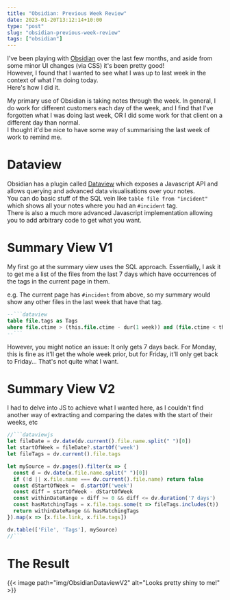 ```yaml
---
title: "Obsidian: Previous Week Review"
date: 2023-01-20T13:12:14+10:00
type: "post"
slug: "obsidian-previous-week-review"
tags: ["obsidian"]
---
```


I've been playing with [Obsidian](https://obsidian.md/) over the last few months, and aside from some minor UI changes (via CSS) it's been pretty good!  
However, I found that I wanted to see what I was up to last week in the context of what I'm doing today.  
Here's how I did it.

<!--more-->  

My primary use of Obsidian is taking notes through the week. In general, I do work for different customers each day of the week, and I find that I've forgotten what I was doing last week, OR I did some work for that client on a different day than normal.  
I thought it'd be nice to have some way of summarising the last week of work to remind me.  

# Dataview  
Obsidian has a plugin called [Dataview](https://github.com/blacksmithgu/obsidian-dataview) which exposes a Javascript API and allows querying and advanced data visualisations over your notes.  
You can do basic stuff of the SQL vein like `table file from "incident"` which shows all your notes where you had an `#incident` tag.  
There is also a much more advanced Javascript implementation allowing you to add arbitrary code to get what you want.  

# Summary View V1
My first go at the summary view uses the SQL approach.
Essentially, I ask it to get me a list of the files from the last 7 days which have occurrences of the tags in the current page in them.  

e.g. The current page has `#incident` from above, so my summary would show any other files in the last week that have that tag.  

```sql
--```dataview
table file.tags as Tags 
where file.ctime > (this.file.ctime - dur(1 week)) and (file.ctime < this.file.ctime) and any(file.tags, (x) => contains(this.file.tags, x))
--```
```

However, you might notice an issue: It only gets 7 days back. For Monday, this is fine as it'll get the whole week prior, but for Friday, it'll only get back to Friday...
That's not quite what I want.

# Summary View V2
I had to delve into JS to achieve what I wanted here, as I couldn't find another way of extracting and comparing the dates with the start of their weeks, etc

```js
//```dataviewjs
let fileDate = dv.date(dv.current().file.name.split(" ")[0])
let startOfWeek = fileDate?.startOf('week')
let fileTags = dv.current().file.tags

let mySource = dv.pages().filter(x => {
  const d = dv.date(x.file.name.split(" ")[0])
  if (!d || x.file.name === dv.current().file.name) return false
  const dStartOfWeek =  d.startOf('week')
  const diff = startOfWeek - dStartOfWeek
  const withinDateRange = diff >= 0 && diff <= dv.duration('7 days')
  const hasMatchingTags = x.file.tags.some(t => fileTags.includes(t))
  return withinDateRange && hasMatchingTags
}).map(x => [x.file.link, x.file.tags])

dv.table(['File', 'Tags'], mySource)
//```
```

# The Result
{{< image path="img/ObsidianDataviewV2" alt="Looks pretty shiny to me!" >}}